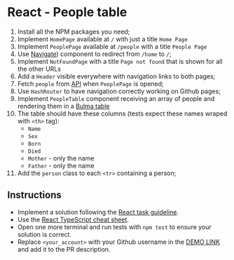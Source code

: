 # React - People table

1. Install all the NPM packages you need;
1. Implement `HomePage` available at `/` with just a title `Home Page`
1. Implement `PeoplePage` available at `/people` with a title `People Page`
1. Use [Navigate](https://reactrouter.com/docs/en/v6/components/navigate)) component to redirect from `/home` to `/`;
1. Implement `NotFoundPage` with a title `Page not found` that is shown for all the other URLs
1. Add a `Header` visible everywhere with navigation links to both pages;
1. Fetch `people` from [API](https://mate-academy.github.io/react_people-table/api/people.json) when `PeoplePage` is opened;
1. Use `HashRouter` to have navigation correctly working on Github pages;
1. Implement `PeopleTable` component receiving an array of people and rendering them in a [Bulma table](https://bulma.io/documentation/elements/table/)
1. The table should have these columns (tests expect these names wraped with `<th>` tag):
    - `Name`
    - `Sex`
    - `Born`
    - `Died`
    - `Mother` - only the name
    - `Father` - only the name
1. Add the `person` class to each `<tr>` containing a person;

## Instructions

- Implement a solution following the [React task guideline](https://github.com/mate-academy/react_task-guideline#react-tasks-guideline).
- Use the [React TypeScript cheat sheet](https://mate-academy.github.io/fe-program/js/extra/react-typescript).
- Open one more terminal and run tests with `npm test` to ensure your solution is correct.
- Replace `<your_account>` with your Github username in the [DEMO LINK](https://DenysPolitov.github.io/react_people-table-basics/) and add it to the PR description.
